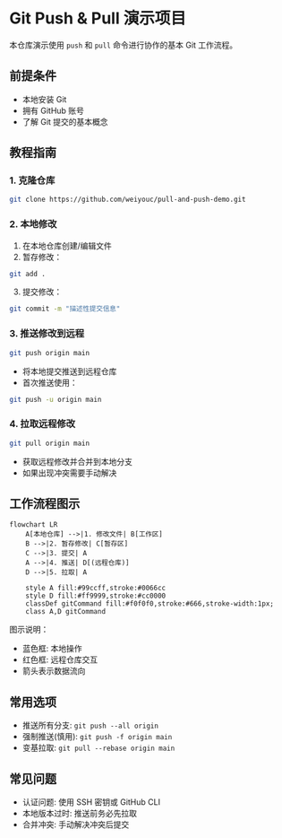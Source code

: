 # Git Push & Pull 演示项目

本仓库演示使用 `push` 和 `pull` 命令进行协作的基本 Git 工作流程。

## 前提条件
- 本地安装 Git
- 拥有 GitHub 账号
- 了解 Git 提交的基本概念

## 教程指南

### 1. 克隆仓库
```bash
git clone https://github.com/weiyouc/pull-and-push-demo.git
```

### 2. 本地修改
1. 在本地仓库创建/编辑文件
2. 暂存修改：
```bash
git add .
```
3. 提交修改：
```bash
git commit -m "描述性提交信息"
```

### 3. 推送修改到远程
```bash
git push origin main
```
- 将本地提交推送到远程仓库
- 首次推送使用：
```bash
git push -u origin main
```

### 4. 拉取远程修改
```bash
git pull origin main
```
- 获取远程修改并合并到本地分支
- 如果出现冲突需要手动解决

## 工作流程图示

```mermaid
flowchart LR
    A[本地仓库] -->|1. 修改文件| B[工作区]
    B -->|2. 暂存修改| C[暂存区]
    C -->|3. 提交| A
    A -->|4. 推送| D[(远程仓库)]
    D -->|5. 拉取| A

    style A fill:#99ccff,stroke:#0066cc
    style D fill:#ff9999,stroke:#cc0000
    classDef gitCommand fill:#f0f0f0,stroke:#666,stroke-width:1px;
    class A,D gitCommand
```

图示说明：
- 蓝色框: 本地操作
- 红色框: 远程仓库交互
- 箭头表示数据流向

## 常用选项
- 推送所有分支: `git push --all origin`
- 强制推送(慎用): `git push -f origin main`
- 变基拉取: `git pull --rebase origin main`

## 常见问题
- 认证问题: 使用 SSH 密钥或 GitHub CLI
- 本地版本过时: 推送前务必先拉取
- 合并冲突: 手动解决冲突后提交 
